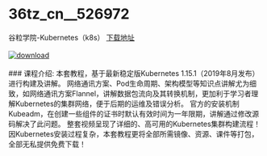 # 36tz_cn__526972
谷粒学院-Kubernetes（k8s）
[下载地址](http://www.36tz.cn/article/526972 "下载地址")
<br/></br>[![download](http://36tz.cn/muke_img/2019_09_356-22.jpg "下载地址")](http://www.36tz.cn/article/526972 "下载地址")
<br/></br>### 课程介绍:
本套教程，基于最新稳定版Kubernetes 1.15.1（2019年8月发布）进行构建及讲解。
网络通讯方案、Pod生命周期、架构模型等知识点讲解尤为细致，如网络通讯方案Flannel，讲解数据包流向及其转换机制，更加利于学习者理解Kubernetes的集群网络，便于后期的运维及错误分析。
官方的安装机制Kubeadm，在创建一些组件的证书时默认有效时间为一年限期，讲解通过修改源码解决了此问题。
整套视频呈现了详细的、高可用的Kubernetes集群构建流程！因Kubernetes安装过程复杂，本套教程更将全部所需镜像、资源、课件等打包，全部无私提供免费下载！


 
